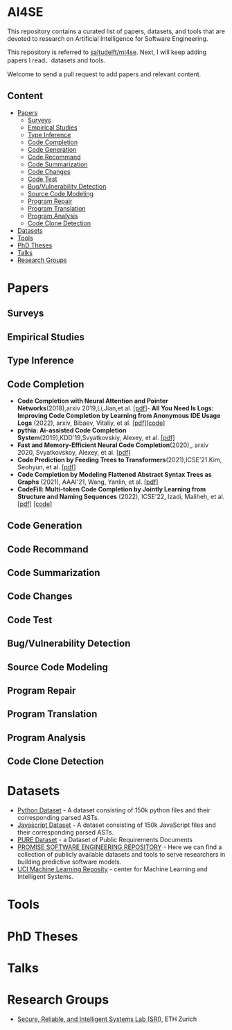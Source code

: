 # AI4SE

This repository contains a curated list of papers, datasets, and tools that are devoted to research on Artificial Intelligence for Software Engineering. 

This repository is referred to [saltudelft/ml4se](https://github.com/saltudelft/ml4se). Next, I will keep adding papers I read、datasets and tools. 

Welcome to send a pull request to add papers and relevant content.

## Content
- [Papers](#papers)
  - [Surveys](#surveys)
  - [Empirical Studies](#empirical-studies)
  - [Type Inference](#type-inference)
  - [Code Completion](#code-completion)
  - [Code Generation](#code-generation)
  - [Code Recommand](#code-recommand)
  - [Code Summarization](#code-summarization)
  - [Code Changes](#code-changes)
  - [Code Test](#code-test)
  - [Bug/Vulnerability Detection](#bugvulnerability-detection)
  - [Source Code Modeling](#source-code-modeling)
  - [Program Repair](#program-repair)
  - [Program Translation](#program-translation)
  - [Program Analysis](#program-analysis)
  - [Code Clone Detection](#code-clone-detection)
- [Datasets](#datasets) 
- [Tools](#tools)
- [PhD Theses](#phd-theses)
- [Talks](#talks)
- [Research Groups](#research-groups)

# Papers
## Surveys
## Empirical Studies
## Type Inference
## Code Completion
- **Code Completion with Neural Attention and Pointer Networks**(2018),arxiv 2019,Li,Jian,et al. [[pdf]](https://arxiv.org/pdf/1711.09573)- **All You Need Is Logs: Improving Code Completion by Learning from Anonymous IDE Usage Logs** (2022), arxiv, Bibaev, Vitaliy, et al. [[pdf]](https://arxiv.org/pdf/2205.10692.pdf)[[code]](https://github.com/jack57lee/neuralCodeCompletion)
- **pythia: Ai-assisted Code Completion System**(2019),KDD'19,Svyatkovskiy, Alexey, et al. [[pdf]](https://dl.acm.org/doi/pdf/10.1145/3292500.3330699)
- **Fast and Memory-Efficient Neural Code Completion**(2020),, arxiv 2020, Svyatkovskoy, Alexey, et al. [[pdf]](https://arxiv.org/pdf/2004.13651)
- **Code Prediction by Feeding Trees to Transformers**(2021),ICSE'21.Kim,
  Seohyun, et al. [[pdf]](https://arxiv.org/pdf/2003.13848)
- **Code Completion by Modeling Flattened Abstract Syntax Trees as Graphs** (2021), AAAI'21, Wang, Yanlin, et al. [[pdf]](https://www.aaai.org/AAAI21Papers/AAAI-1654.WangY.pdf)
- **CodeFill: Multi-token Code Completion by Jointly Learning from Structure and Naming Sequences** (2022), ICSE'22, Izadi, Maliheh, et al. [[pdf]](https://arxiv.org/pdf/2202.06689.pdf) [[code]](https://github.com/saltudelft/codefill)

## Code Generation
## Code Recommand
## Code Summarization
## Code Changes
## Code Test
## Bug/Vulnerability Detection
## Source Code Modeling
## Program Repair
## Program Translation
## Program Analysis
## Code Clone Detection

# Datasets
- [Python Dataset](https://www.sri.inf.ethz.ch/py150) - A dataset consisting of 150k python files and their corresponding parsed ASTs.
- [Javascript Dataset](https://www.sri.inf.ethz.ch/js150) - A dataset consisting of 150k JavaScript files and their corresponding parsed ASTs.
- [PURE Dataset](https://zenodo.org/record/1414117#.Y7mDrHZBy3A) - a Dataset of Public Requirements Documents
- [PROMISE SOFTWARE ENGINEERING REPOSITORY](http://promise.site.uottawa.ca/SERepository/) - Here we can find a collection of publicly available datasets and tools to serve researchers in building predictive software models.
- [UCI Machine Learning Reposity](http://archive.ics.uci.edu/ml/datasets.php) - center for Machine Learning and Intelligent Systems.


# Tools


# PhD Theses

# Talks

# Research Groups
- [Secure, Reliable, and Intelligent Systems Lab (SRI)](https://www.sri.inf.ethz.ch/), ETH Zurich
